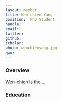 ```yaml
---
layout: member
title: Wen-chien Yang
position:  PhD Student
handle: 
email:
twitter:
github:
scholar: 
photo: wenchienyang.jpg
gwu: 
---
```


### Overview

Wen-chien is the  ...

### Education
